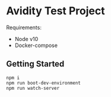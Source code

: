 # Avidity Test Project 

Requirements:
 * Node v10
 * Docker-compose

## Getting Started

```
npm i
npm run boot-dev-environment
npm run watch-server
```
